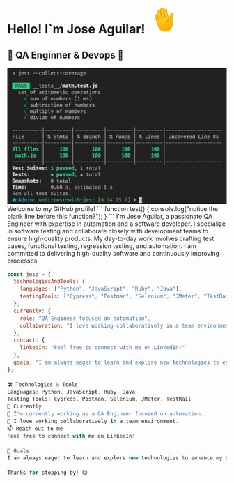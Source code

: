
<h1>Hello! I`m Jose Aguilar! <img src="1f44b.gif" width="60"</h1>
<h2>🚀 QA Enginner & Devops 🚀</h2>
<img src="img_logo_github_repositori.png" height:200px; width:300px;>
Welcome to my GitHub profile!
```
function test() {
  console.log("notice the blank line before this function?");
}
```
I'm Jose Aguilar, a passionate QA Engineer with expertise in automation and a software developer. I specialize in software testing and collaborate closely with development teams to ensure high-quality products. My day-to-day work involves crafting test cases, functional testing, regression testing, and automation. I am committed to delivering high-quality software and continuously improving processes.

```javascript
const jose = {
  technologiesAndTools: {
    languages: ["Python", "JavaScript", "Ruby", "Java"],
    testingTools: ["Cypress", "Postman", "Selenium", "JMeter", "TestRail"]
  },
  currently: {
    role: "QA Engineer focused on automation",
    collaboration: "I love working collaboratively in a team environment"
  },
  contact: {
    linkedIn: "Feel free to connect with me on LinkedIn!"
  },
  goals: "I am always eager to learn and explore new technologies to enhance my skills and contribute more effectively to projects."
};

🛠️ Technologies & Tools
Languages: Python, JavaScript, Ruby, Java
Testing Tools: Cypress, Postman, Selenium, JMeter, TestRail
🌱 Currently
🔭 I'm currently working as a QA Engineer focused on automation.
🤝 I love working collaboratively in a team environment.
📫 Reach out to me
Feel free to connect with me on LinkedIn!

🚀 Goals
I am always eager to learn and explore new technologies to enhance my skills and contribute more effectively to projects.

Thanks for stopping by! 😄
